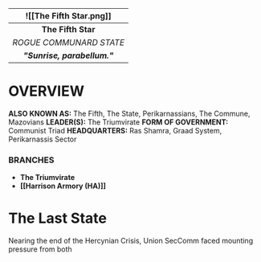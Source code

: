 
| ![[The Fifth Star.png]] |
| :----------------------------------: |
|          **The Fifth Star**          |
|       *ROGUE COMMUNARD STATE*        |
|     ***"Sunrise, parabellum."***     |
# **OVERVIEW**
**ALSO KNOWN AS:** The Fifth, The State, Perikarnassians, The Commune, Mazovians
**LEADER(S):** The Triumvirate
**FORM OF GOVERNMENT:** Communist Triad
**HEADQUARTERS:** Ras Shamra, Graad System, Perikarnassis Sector

### **BRANCHES**
- **The Triumvirate**
- **[[Harrison Armory (HA)]]**


# **The Last State**
Nearing the end of the Hercynian Crisis, Union SecComm faced mounting pressure from both 

